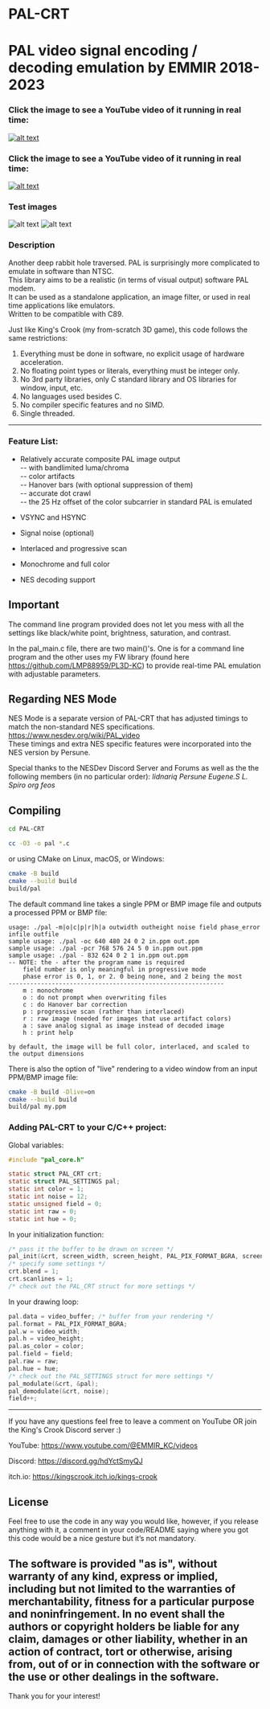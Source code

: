 # PAL-CRT
PAL video signal encoding / decoding emulation by EMMIR 2018-2023
================================================================

### Click the image to see a YouTube video of it running in real time:
[![alt text](/scube_pal.png?raw=true)](https://www.youtube.com/watch?v=7sBli684l5k)
### Click the image to see a YouTube video of it running in real time:
[![alt text](/kc_pal.png?raw=true)](https://www.youtube.com/watch?v=7sBli684l5k)
### Test images
![alt text](/ti_pal.png?raw=true)
![alt text](/cbars_pal.png?raw=true)

### Description
Another deep rabbit hole traversed. PAL is surprisingly more complicated to emulate in software than NTSC.  
This library aims to be a realistic (in terms of visual output) software PAL modem.  
It can be used as a standalone application, an image filter, or used in real time applications like emulators.  
Written to be compatible with C89.  

Just like King's Crook (my from-scratch 3D game), this code follows the same restrictions:

1. Everything must be done in software, no explicit usage of hardware acceleration.
2. No floating point types or literals, everything must be integer only.
3. No 3rd party libraries, only C standard library and OS libraries for window, input, etc.
4. No languages used besides C.
5. No compiler specific features and no SIMD.
6. Single threaded.

------
### Feature List:

- Relatively accurate composite PAL image output  
  -- with bandlimited luma/chroma  
  -- color artifacts  
  -- Hanover bars (with optional suppression of them)  
  -- accurate dot crawl  
  -- the 25 Hz offset of the color subcarrier in standard PAL is emulated  
  
- VSYNC and HSYNC
- Signal noise (optional)
- Interlaced and progressive scan
- Monochrome and full color
- NES decoding support

## Important

The command line program provided does not let you mess with all the settings
like black/white point, brightness, saturation, and contrast.

In the pal_main.c file, there are two main()'s.
One is for a command line program and the other uses my FW library (found here https://github.com/LMP88959/PL3D-KC)
to provide real-time PAL emulation with adjustable parameters.

## Regarding NES Mode

NES Mode is a separate version of PAL-CRT that has adjusted timings to match the non-standard NES specifications.  
https://www.nesdev.org/wiki/PAL_video  
These timings and extra NES specific features were incorporated into the NES version by Persune.  

Special thanks to the NESDev Discord Server and Forums
as well as the the following members (in no particular order):
 *lidnariq*
 *Persune*
 *Eugene.S*
 *L. Spiro*
 *org*
 *feos*

## Compiling

```sh
cd PAL-CRT

cc -O3 -o pal *.c
```

or using CMake on Linux, macOS, or Windows:

```sh
cmake -B build
cmake --build build
build/pal
```

The default command line takes a single PPM or BMP image file and outputs a processed PPM or BMP file:

```
usage: ./pal -m|o|c|p|r|h|a outwidth outheight noise field phase_error infile outfile
sample usage: ./pal -oc 640 480 24 0 2 in.ppm out.ppm
sample usage: ./pal -pcr 768 576 24 5 0 in.ppm out.ppm
sample usage: ./pal - 832 624 0 2 1 in.ppm out.ppm
-- NOTE: the - after the program name is required
	field number is only meaningful in progressive mode
	phase error is 0, 1, or 2. 0 being none, and 2 being the most
------------------------------------------------------------
	m : monochrome
	o : do not prompt when overwriting files
	c : do Hanover bar correction
	p : progressive scan (rather than interlaced)
	r : raw image (needed for images that use artifact colors)
	a : save analog signal as image instead of decoded image
	h : print help

by default, the image will be full color, interlaced, and scaled to the output dimensions
```

There is also the option of "live" rendering to a video window from an input PPM/BMP image file:

```sh
cmake -B build -Dlive=on
cmake --build build
build/pal my.ppm
```

### Adding PAL-CRT to your C/C++ project:

Global variables:
```c
#include "pal_core.h"

static struct PAL_CRT crt;
static struct PAL_SETTINGS pal;
static int color = 1;
static int noise = 12;
static unsigned field = 0;
static int raw = 0;
static int hue = 0;
```

In your initialization function:
```c
/* pass it the buffer to be drawn on screen */
pal_init(&crt, screen_width, screen_height, PAL_PIX_FORMAT_BGRA, screen_buffer);
/* specify some settings */
crt.blend = 1;
crt.scanlines = 1;
/* check out the PAL_CRT struct for more settings */

```

In your drawing loop:
```c
pal.data = video_buffer; /* buffer from your rendering */
pal.format = PAL_PIX_FORMAT_BGRA;
pal.w = video_width;
pal.h = video_height;
pal.as_color = color;
pal.field = field;
pal.raw = raw;
pal.hue = hue;
/* check out the PAL_SETTINGS struct for more settings */
pal_modulate(&crt, &pal);
pal_demodulate(&crt, noise);
field++;
```

------
If you have any questions feel free to leave a comment on YouTube OR
join the King's Crook Discord server :)

YouTube: https://www.youtube.com/@EMMIR_KC/videos

Discord: https://discord.gg/hdYctSmyQJ

itch.io: https://kingscrook.itch.io/kings-crook

## License
Feel free to use the code in any way you would like, however, if you release anything with it,
a comment in your code/README saying where you got this code would be a nice gesture but it’s not mandatory.

The software is provided "as is", without warranty of any kind, express or implied,
including but not limited to the warranties of merchantability,
fitness for a particular purpose and noninfringement.
In no event shall the authors or copyright holders be liable for any claim,
damages or other liability, whether in an action of contract, tort or otherwise,
arising from, out of or in connection with the software or the use or other dealings in the software.
------
Thank you for your interest!
